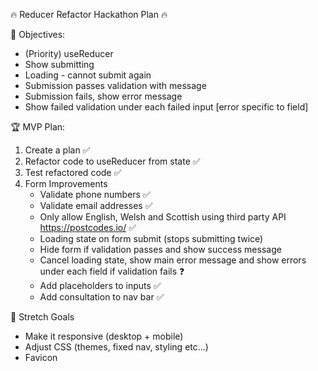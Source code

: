 🔥 Reducer Refactor Hackathon Plan 🔥

🎯 Objectives:

- (Priority) useReducer
- Show submitting
- Loading - cannot submit again
- Submission passes validation with message
- Submission fails, show error message
- Show failed validation under each failed input [error specific to field]

🏆 MVP Plan:

1. Create a plan ✅
2. Refactor code to useReducer from state ✅
3. Test refactored code ✅
4. Form Improvements
   - Validate phone numbers ✅
   - Validate email addresses ✅
   - Only allow English, Welsh and Scottish using third party API https://postcodes.io/ ✅
   - Loading state on form submit (stops submitting twice)
   - Hide form if validation passes and show success message
   - Cancel loading state, show main error message and show errors under each field if validation fails ❓
   - Add placeholders to inputs ✅
   - Add consultation to nav bar ✅

🚀 Stretch Goals

- Make it responsive (desktop + mobile)
- Adjust CSS (themes, fixed nav, styling etc...)
- Favicon

